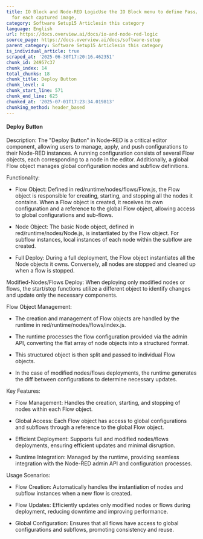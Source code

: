 ```yaml
---
title: IO Block and Node-RED LogicUse the IO Block menu to define Pass/Fail rules
  for each captured image,
category: Software Setup15 Articlesin this category
language: English
url: https://docs.overview.ai/docs/io-and-node-red-logic
source_page: https://docs.overview.ai/docs/software-setup
parent_category: Software Setup15 Articlesin this category
is_individual_article: true
scraped_at: '2025-06-30T17:20:16.462351'
chunk_id: 24957c37
chunk_index: 14
total_chunks: 18
chunk_title: Deploy Button
chunk_level: 4
chunk_start_line: 571
chunk_end_line: 625
chunked_at: '2025-07-01T17:23:34.019813'
chunking_method: header_based
---
```


#### **Deploy Button**

Description: The "Deploy Button" in Node-RED is a critical editor component, allowing users to manage, apply, and push configurations to their Node-RED instances. A running configuration consists of several Flow objects, each corresponding to a node in the editor. Additionally, a global Flow object manages global configuration nodes and subflow definitions.

Functionality:

  * Flow Object: Defined in red/runtime/nodes/flows/Flow.js, the Flow object is responsible for creating, starting, and stopping all the nodes it contains. When a Flow object is created, it receives its own configuration and a reference to the global Flow object, allowing access to global configurations and sub-flows.

  * Node Object: The basic Node object, defined in red/runtime/nodes/Node.js, is instantiated by the Flow object. For subflow instances, local instances of each node within the subflow are created.

  * Full Deploy: During a full deployment, the Flow object instantiates all the Node objects it owns. Conversely, all nodes are stopped and cleaned up when a flow is stopped.

Modified-Nodes/Flows Deploy: When deploying only modified nodes or flows, the start/stop functions utilize a different object to identify changes and update only the necessary components.




Flow Object Management:

  * The creation and management of Flow objects are handled by the runtime in red/runtime/nodes/flows/index.js.

  * The runtime processes the flow configuration provided via the admin API, converting the flat array of node objects into a structured format.

  * This structured object is then split and passed to individual Flow objects.

  * In the case of modified nodes/flows deployments, the runtime generates the diff between configurations to determine necessary updates.




Key Features:

  * Flow Management: Handles the creation, starting, and stopping of nodes within each Flow object.

  * Global Access: Each Flow object has access to global configurations and subflows through a reference to the global Flow object.

  * Efficient Deployment: Supports full and modified nodes/flows deployments, ensuring efficient updates and minimal disruption.

  * Runtime Integration: Managed by the runtime, providing seamless integration with the Node-RED admin API and configuration processes.




Usage Scenarios:

  * Flow Creation: Automatically handles the instantiation of nodes and subflow instances when a new flow is created.

  * Flow Updates: Efficiently updates only modified nodes or flows during deployment, reducing downtime and improving performance.

  * Global Configuration: Ensures that all flows have access to global configurations and subflows, promoting consistency and reuse.



